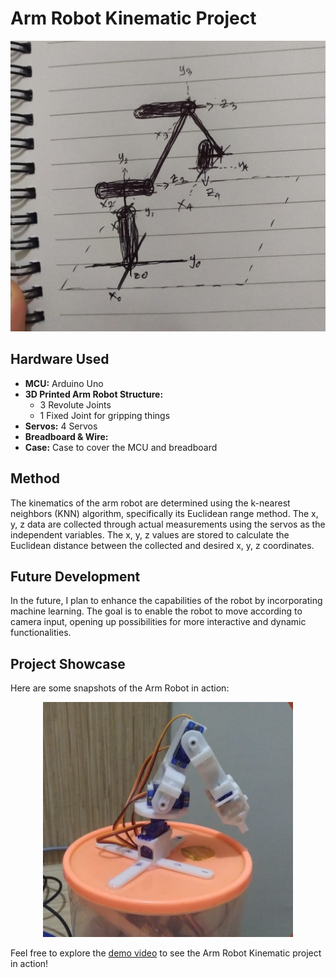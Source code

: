 # Arm Robot Kinematic Project

<p align="center">
  <img src="2.jpeg" alt="Robot Arm" width="600"/>
</p>

## Hardware Used
- **MCU:** Arduino Uno
- **3D Printed Arm Robot Structure:**
  - 3 Revolute Joints
  - 1 Fixed Joint for gripping things
- **Servos:** 4 Servos
- **Breadboard & Wire:**
- **Case:** Case to cover the MCU and breadboard

## Method
The kinematics of the arm robot are determined using the k-nearest neighbors (KNN) algorithm, specifically its Euclidean range method. The x, y, z data are collected through actual measurements using the servos as the independent variables. The x, y, z values are stored to calculate the Euclidean distance between the collected and desired x, y, z coordinates.

## Future Development
In the future, I plan to enhance the capabilities of the robot by incorporating machine learning. The goal is to enable the robot to move according to camera input, opening up possibilities for more interactive and dynamic functionalities.

## Project Showcase
Here are some snapshots of the Arm Robot in action:

<p align="center">
  <img src="1.png" alt="Robot Action 1" width="400"/>
</p>

Feel free to explore the [demo video](https://www.canva.com/design/DAF0f6DqohE/guJJtTS7xdrXKduJhdChsw/edit?utm_content=DAF0f6DqohE&utm_campaign=designshare&utm_medium=link2&utm_source=sharebutton) to see the Arm Robot Kinematic project in action!
